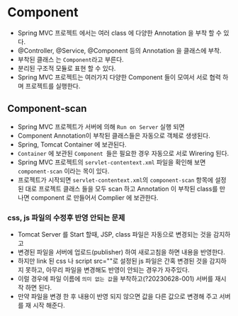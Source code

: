 # Component 
- Spring MVC 프로젝트 에서는 여러 class 에 다양한 Annotation 을 부착 할 수 있다.
- @Controller, @Service, @Component 등의 Annotation 을 클래스에 부착.
- 부착된 클래스 는 `Component`라고 부른다.
- 분리된 구조적 모듈로 표현 할 수 있다.
- Spring MVC 프로젝트는 여러가지 다양한 Component 들이 모여서 서로 협력 하며 프로젝트를 실행한다.

## Component-scan
- Spring MVC 프로젝트가 서버에 의해 `Run on Server` 실행 되면
- Component Annotation이 부착된 클래스들은 자동으로 객체로 생생된다.
- Spring, Tomcat Container 에 보관된다. 
- `Container` 에 보관된 `Component `들은 필요한 경우 자동으로 서로 Wirering 된다.
- Spring MVC 프로젝트의 `servlet-contentext.xml` 파일을 확인해 보면 `component-scan` 이라는 목이 있다.
- 프로젝트가 시작되면 `servlet-contentext.xml`의 `component-scan` 항목에 설정된 대로 프로젝트 클래스 들을 모두 scan 하고 Annotation 이 부착된 class를 만나면 component 로 만들어서
Complier 에 보관한다. 

### css, js 파일의 수정후 반영 안되는 문제
- Tomcat Server 를 Start 할때, JSP, class 파일은 자동으로 변경되는 것을 감지하고 
- 변경된 파일을 서버에 업로드(publisher) 하여 새로고침을 하면 내용을 반영한다.
- 하지만 link 된 css 나 script src=""로 설정된 js 파일은 간혹 변경된 것을 감지하지 못하고, 아무리 파일을 변경해도 반영이 안되는 경우가 자주있다. 
- 이럴 경우에 파일 이름에 `의미 없는 값`을 부착하고(?20230628-001) 서버를 재시작 하면 된다.
- 만약 파일을 변경 한 후 내용이 반영 되지 않으면 값을 다른 값으로 변경해 주고 서버를 재 시작 해준다.
